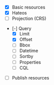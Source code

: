 - [x] Basic resources
- [x] Hateos
- [ ] Projection (CRS)
- [-] Query
  - [x] Limit
  - [x] Offset
  - [ ] Bbox
  - [ ] Datetime
  - [ ] Sortby
  - [ ] Properties
  - [ ] CQL
- [ ] Publish resources
